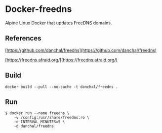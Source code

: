 # Docker-freedns
Alpine Linux Docker that updates FreeDNS domains.

## References
[https://github.com/danchal/freedns](https://github.com/danchal/freedns)

[https://freedns.afraid.org/](https://freedns.afraid.org/)

## Build
    docker build --pull --no-cache -t danchal/freedns .

## Run
    $ docker run --name freedns \
        -v /config:/usr/share/freedns:ro \
        -e INTERVAL_MINUTES=5 \
        -d danchal/freedns
